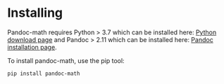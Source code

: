 # Installing

Pandoc-math requires Python > 3.7 which can be installed here: [Python download page](https://www.python.org/downloads/) and Pandoc > 2.11 which can be installed here: [Pandoc installation page](https://pandoc.org/installing.html).

To install pandoc-math, use the pip tool:

```
pip install pandoc-math
```
